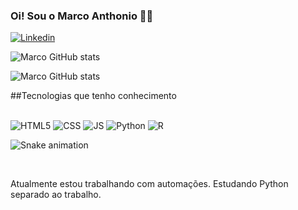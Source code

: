 ### Oi! Sou o Marco Anthonio 🤙🏽

[![Linkedin](	https://img.shields.io/badge/LinkedIn-0077B5?style=for-the-badge&logo=linkedin&logoColor=white)](https://www.linkedin.com/in/marco-anthonio-d-p-machado-003770190/)

![Marco GitHub stats](https://github-readme-stats.vercel.app/api?username=M4RC023&show_icons=true&theme=tokyonight)

![Marco GitHub stats](https://github-readme-stats.vercel.app/api/top-langs/?username=M4RC023&theme=tokyonight)

##Tecnologias que tenho conhecimento 

<div style ="display: inline_block" ><br/> 
  <img aling="center" alt="HTML5" src="https://img.shields.io/badge/HTML5-E34F26?style=for-the-badge&logo=html5&logoColor=white"> 
  <img aling="center" alt="CSS" src="https://img.shields.io/badge/CSS3-1572B6?style=for-the-badge&logo=css3&logoColor=white"> 
  <img aling="center" alt="JS" src="https://img.shields.io/badge/JavaScript-323330?style=for-the-badge&logo=javascript&logoColor=F7DF1E"> 
  <img aling="center" alt="Python" src="https://img.shields.io/badge/Python-3776AB?style=for-the-badge&logo=python&logoColor=white"> 
  <img aling="center" alt="R" src="https://img.shields.io/badge/R-276DC3?style=for-the-badge&logo=r&logoColor=white"> 
  
  ![Snake animation](https://github.com/M4RC023/M4RC023/blob/output/github-contribution-grid-snake.svg)
</div><br/> 

Atualmente estou trabalhando com automações. 
Estudando Python separado ao trabalho.
